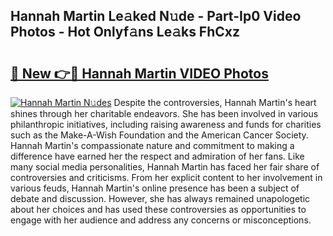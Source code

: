 ## Hannah Martin Le𝚊ked N𝚞de - Part-Ip0 Video Photos - Hot Onlyf𝚊ns Le𝚊ks FhCxz

# <h2><a href="http://ac13877.deff.icu/?id=Hannah+Martin">🔗 New 👉🔴 Hannah Martin VIDEO Photos</a></h2>

[![Hannah Martin N𝚞des](https://i.imgur.com/rIISA9y.gif)](http://ac13877.deff.icu/?id=Hannah+Martin)
Despite the controversies, Hannah Martin's heart shines through her charitable endeavors. She has been involved in various philanthropic initiatives, including raising awareness and funds for charities such as the Make-A-Wish Foundation and the American Cancer Society. Hannah Martin's compassionate nature and commitment to making a difference have earned her the respect and admiration of her fans. Like many social media personalities, Hannah Martin has faced her fair share of controversies and criticisms. From her explicit content to her involvement in various feuds, Hannah Martin's online presence has been a subject of debate and discussion. However, she has always remained unapologetic about her choices and has used these controversies as opportunities to engage with her audience and address any concerns or misconceptions.
